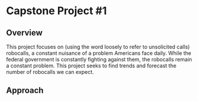 # Capstone Project #1
## Overview
This project focuses on (using the word loosely to refer to unsolicited calls) robocalls, a constant nuisance of a problem Americans face daily. While the federal government is constantly fighting against them, the robocalls remain a constant problem. This project seeks to find trends and forecast the number of robocalls we can expect.

## Approach
